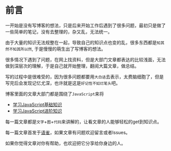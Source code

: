 # 前言

一开始是没有写博客的想法，只是后来开始工作后遇到了很多问题，最初只是做了一些简单的笔记，没有去整理的，杂又乱，无法统一。

由于大量的知识无法规整在一起，导致自己的知识点也变的乱，很多东西都是`知其然不知其所以然`, 于是慢慢的萌生出了写博客的想法。

很多情况下遇到了问题，在网上找资料，但是大部门文章都表达的比较浅面，无法做到深层次的理解，于是自己就开始整理，翻阅大篇文章，做总结。

写的过程中是很难受的，因为很多问题都要用`大白话`去表示，太费脑细胞了，但是写完后会发现记忆尤深，也许就是这是`好记性不如烂笔头`吧。

博客里面的文章大部门都是围绕了`JavaScript`来将

- [学习JavaScript基础知识](./学习JavaScript基础知识/README.md)
- [学习JavaScript进阶知识](./学习JavaScript进阶知识/README.md)

每一篇文章都是`文字`+`图`+`代码`来讲解的，让看文章的人能够轻松的get到知识点。

每一篇文章首发于[语雀](https://www.yuque.com/u335589/ykhutm)，如果文章有问题欢迎留言或者Issues。

如果你觉得文章对你有帮助，也欢迎把它分享给你身边的人。